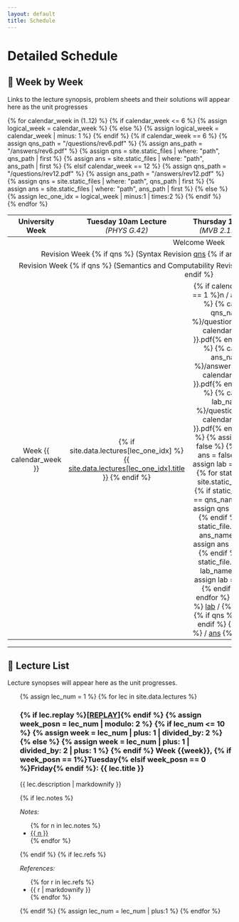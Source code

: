```yaml
---
layout: default
title: Schedule
---
```


# Detailed Schedule

## :calendar: Week by Week

Links to the lecture synopsis, problem sheets and their solutions will appear here as the unit progresses

<table class="schedule">
  <thead>
    <tr> 
      <th style="text-align:center">University<br>Week</th>
      <th style="text-align:center">Tuesday 10am Lecture <br><span style="font-weight:normal;font-style:italic">(PHYS G.42)</span></th>
      <th style="text-align:center">Thursday 10am Lab<br><span style="font-weight:normal;font-style:italic">(MVB 2.11/1.15)</span></th>
      <th style="text-align:center">Friday 12noon Lecture<br><span style="font-weight:normal;font-style:italic">(PHYS G.42)</span></th>
    </tr>
  </thead>
  <tbody>
    <tr>
      <td colspan="5" style="text-align:center">Welcome Week</td>
    </tr>
{% for calendar_week in (1..12) %}
  {% if calendar_week <= 6 %}
    {% assign logical_week = calendar_week %}
  {% else %}
    {% assign logical_week = calendar_week | minus: 1 %}
  {% endif %}
  {% if calendar_week == 6 %}
    {% assign qns_path = "/questions/rev6.pdf" %}
    {% assign ans_path = "/answers/rev6.pdf" %}
    {% assign qns = site.static_files | where: "path", qns_path | first %}
    {% assign ans = site.static_files | where: "path", ans_path | first %}
    <tr>
      <td colspan="5" style="text-align:center">
        Revision Week 
          {% if qns %}
            (Syntax Revision <a href="{{ qns_path | remove_first: "/" }}" target="_blank">qns</a>
              {% if ans %}
                / <a href="{{ ans_path | remove_first: "/" }}" target="_blank">ans</a>
              {% endif %}
            )
          {% endif %}
      </td>
    </tr>
  {% elsif calendar_week == 12 %}
    {% assign qns_path = "/questions/rev12.pdf" %}
    {% assign ans_path = "/answers/rev12.pdf" %}
    {% assign qns = site.static_files | where: "path", qns_path | first %}
    {% assign ans = site.static_files | where: "path", ans_path | first %}
    <tr>
      <td colspan="5" style="text-align:center">
        Revision Week 
          {% if qns %}
            (Semantics and Computability Revision <a href="{{ qns_path | remove_first: "/" }}" target="_blank">qns</a>
              {% if ans %}
                / <a href="{{ ans_path | remove_first: "/" }}" target="_blank">ans</a>
              {% endif %}
            )
          {% endif %}
      </td>
    </tr>
  {% else %}
    <tr> 
    {% assign lec_one_idx = logical_week | minus:1 | times:2 %}
      <!-- University week number -->
      <td style="text-align:center">Week {{ calendar_week }}</td>
      <!-- Lecture 1 -->
      <td style="text-align:center"> 
      {% if site.data.lectures[lec_one_idx] %}
        <a href="#" onclick="doScroll('lecture{{ lec_one_idx | plus:1 }}'); return false">{{ site.data.lectures[lec_one_idx].title }}</a>
      {% endif %}
      </td>  
      <!-- Lab -->
      <td style="text-align:center">
    {% if calendar_week == 1 %}n / a{% endif %}
    {% capture qns_name %}/questions/sheet{{ calendar_week }}.pdf{% endcapture %}
    {% capture ans_name %}/answers/sheet{{ calendar_week }}.pdf{% endcapture %}
    {% capture lab_name %}/questions/lab{{ calendar_week }}.pdf{% endcapture %}
    {% assign qns = false %}
    {% assign ans = false %}
    {% assign lab = false %}
    {% for static_file in site.static_files %}
      {% if static_file.path == qns_name %}
        {% assign qns = true %}
      {% endif %}
      {% if static_file.path == ans_name %}
        {% assign ans = true %}
      {% endif %}
      {% if static_file.path == lab_name %}
        {% assign lab = true %}
      {% endif %}
    {% endfor %}
    {% if lab %}
        <a href="{{ lab_name | remove_first: "/" }}" target="_blank">lab</a> / 
    {% endif %}
    {% if qns %}
        <a href="{{ qns_name | remove_first: "/" }}" target="_blank">qns</a>  
    {% endif  %}
    {% if ans %}
        / <a href="{{ ans_name | remove_first: "/" }}" target="_blank">ans</a>  
    {% endif %}
      </td>
      <!-- Lecture 2 -->
      <td style="text-align:center">
    {% assign lec_two_idx = logical_week | minus:1 | times:2 | plus:1 %}
    {% if site.data.lectures[lec_two_idx] %}
        <a href="#" onclick="doScroll('lecture{{ lec_one_idx | plus:1 }}'); return false">{{ site.data.lectures[lec_two_idx].title }}</a>
    {% endif %}
      </td>
    </tr>
  {% endif %}
{% endfor %}
  </tbody>
</table>

<!-- <h3>Drop-in sessions:</h3>
<p>Unfortunately, the recordings have various sound and video issues, but may still be useful to you.  I have not uploaded the very first two drop-ins because most of the blackboard work was unfortunately off-screen and so not captured by the recording.</p>
<ul>
  <li><a href="https://mediasite.bris.ac.uk/Mediasite/Play/e75efdb89aa3474db956fd000c02e71c1d" target="_blank">2/12</a> - Goedel numbering trees, induction, bijections and isomorphisms </li>
  <li><a href="https://mediasite.bris.ac.uk/Mediasite/Play/e81047362dc241779c007876e60b6d8c1d" target="_blank">9/12</a> - deciding things, semi-deciding vs deciding</li>
  <li><a href="https://mediasite.bris.ac.uk/Mediasite/Play/4b309d0640d0487ab0785f4c13c953391d" target="_blank">16/12 (1)</a> - semantics of procedures </li>
  <li><a href="https://mediasite.bris.ac.uk/Mediasite/Play/4b309d0640d0487ab0785f4c13c953391d" target="_blank">16/12 (2)</a> - reductions</li>
</ul> -->

<hr/>


<!-- <img class="icon" src="assets/icons8-calendar-100.png"/>
<h2>Day by day</h2>

<div style="margin:0em 2em 0em 2em">
  <div>It is helpful to think of each week of this unit as running Monday 1pm until the following Monday 1pm.  The pattern of working described below is strongly recommended.</div>
  <div><img src="assets/weekly.svg" style="margin:2em 1em 2em 1em; max-width:40em" width="100%"/></div>
  <div>
    <b style="margin:1em">A</b> Watch all the lecture videos and spend at least 2 hours on the problem sheet<br/>
    <b style="margin:1em">B</b> Work on the problem sheet in the lab and get help from the TAs<br/>
    <b style="margin:1em">C</b> Spend up to another 2 hours finishing the problem sheet<br/>
    <b style="margin:1em">D</b> Participate in the online Q&A with the lecturers to resolve any remaining concerns
  </div>
</div>

<hr/> -->

## :scroll: Lecture List

Lecture synopses will appear here as the unit progresses.

<div style="margin-left: 2em">

{% assign lec_num = 1 %}
{% for lec in site.data.lectures %}

<h3 id="lecture{{ lec_num }}">
  {% if lec.replay %}[<a href="{{lec.replay}}" target="_blank">REPLAY</a>]{% endif %} 
  {% assign week_posn = lec_num | modulo: 2 %}
  {% if lec_num <= 10 %}
    <!-- Before reading week -->
    {% assign week = lec_num | plus: 1 | divided_by: 2 %}
  {% else %}
    <!-- After reading week -->
    {% assign week = lec_num | plus: 1 | divided_by: 2 | plus: 1 %}
  {% endif %}
 Week {{week}}, {% if week_posn == 1%}Tuesday{% elsif week_posn == 0 %}Friday{% endif %}: {{ lec.title }}
</h3>
<p>
  {{ lec.description | markdownify }}
</p>
{% if lec.notes %}
<p><i>Notes:</i> 
  <ul>
  {% for n in lec.notes %}
    <li>
      <a href="{{n}}" target="_blank">{{ n }}</a>
    </li>
  {% endfor %}
  </ul>
</p>
{% endif %}
{% if lec.refs %}
<p><i>References:</i>
  <ul>
  {% for r in lec.refs %}
    <li>{{ r | markdownify }}</li>
  {% endfor %}
  </ul>
</p>
{% endif %}
{% assign lec_num = lec_num | plus:1 %}
{% endfor %}
</div>

